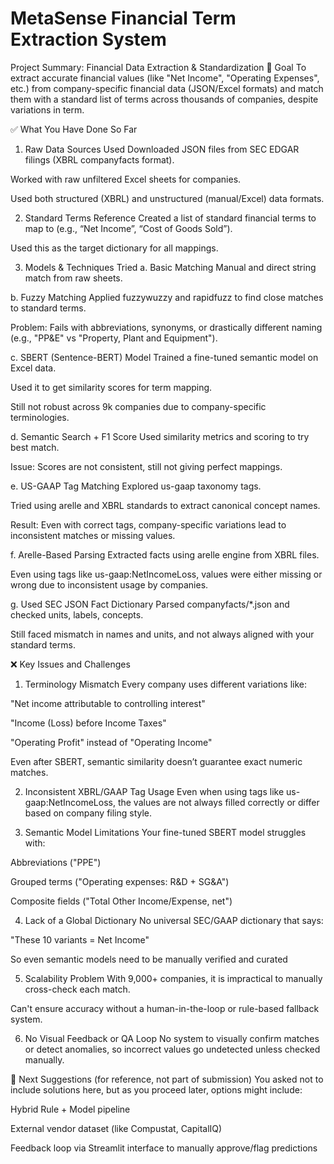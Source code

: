 # MetaSense Financial Term Extraction System
 Project Summary: Financial Data Extraction & Standardization 
🎯 Goal
To extract accurate financial values (like "Net Income", "Operating Expenses", etc.) from company-specific financial data (JSON/Excel formats) and match them with a standard list of terms across thousands of companies, despite variations in term.

✅ What You Have Done So Far
1. Raw Data Sources Used
Downloaded JSON files from SEC EDGAR filings (XBRL companyfacts format).

Worked with raw unfiltered Excel sheets for companies.

Used both structured (XBRL) and unstructured (manual/Excel) data formats.

2. Standard Terms Reference
Created a list of standard financial terms to map to (e.g., “Net Income”, “Cost of Goods Sold”).

Used this as the target dictionary for all mappings.

3. Models & Techniques Tried
a. Basic Matching
Manual and direct string match from raw sheets.

b. Fuzzy Matching
Applied fuzzywuzzy and rapidfuzz to find close matches to standard terms.

Problem: Fails with abbreviations, synonyms, or drastically different naming (e.g., "PP&E" vs "Property, Plant and Equipment").

c. SBERT (Sentence-BERT) Model
Trained a fine-tuned semantic model on Excel data.

Used it to get similarity scores for term mapping.

Still not robust across 9k companies due to company-specific terminologies.

d. Semantic Search + F1 Score
Used similarity metrics and scoring to try best match.

Issue: Scores are not consistent, still not giving perfect mappings.

e. US-GAAP Tag Matching
Explored us-gaap taxonomy tags.

Tried using arelle and XBRL standards to extract canonical concept names.

Result: Even with correct tags, company-specific variations lead to inconsistent matches or missing values.

f. Arelle-Based Parsing
Extracted facts using arelle engine from XBRL files.

Even using tags like us-gaap:NetIncomeLoss, values were either missing or wrong due to inconsistent usage by companies.

g. Used SEC JSON Fact Dictionary
Parsed companyfacts/*.json and checked units, labels, concepts.

Still faced mismatch in names and units, and not always aligned with your standard terms.

❌ Key Issues and Challenges
1. Terminology Mismatch
Every company uses different variations like:

"Net income attributable to controlling interest"

"Income (Loss) before Income Taxes"

"Operating Profit" instead of "Operating Income"

Even after SBERT, semantic similarity doesn’t guarantee exact numeric matches.

2. Inconsistent XBRL/GAAP Tag Usage
Even when using tags like us-gaap:NetIncomeLoss, the values are not always filled correctly or differ based on company filing style.

3. Semantic Model Limitations
Your fine-tuned SBERT model struggles with:

Abbreviations ("PPE")

Grouped terms ("Operating expenses: R&D + SG&A")

Composite fields ("Total Other Income/Expense, net")

4. Lack of a Global Dictionary
No universal SEC/GAAP dictionary that says:

"These 10 variants = Net Income"

So even semantic models need to be manually verified and curated

5. Scalability Problem
With 9,000+ companies, it is impractical to manually cross-check each match.

Can't ensure accuracy without a human-in-the-loop or rule-based fallback system.

6. No Visual Feedback or QA Loop
No system to visually confirm matches or detect anomalies, so incorrect values go undetected unless checked manually.

📌 Next Suggestions (for reference, not part of submission)
You asked not to include solutions here, but as you proceed later, options might include:

Hybrid Rule + Model pipeline

External vendor dataset (like Compustat, CapitalIQ)

Feedback loop via Streamlit interface to manually approve/flag predictions
